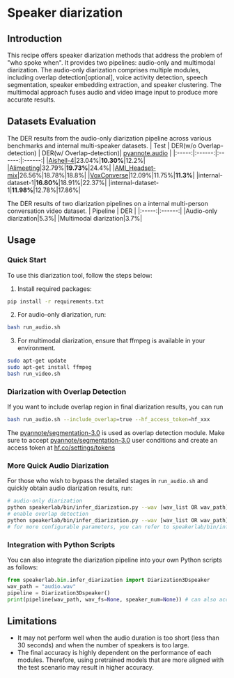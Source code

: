 # Speaker diarization

## Introduction
This recipe offers speaker diarization methods that address the problem of "who spoke when". It provides two pipelines: audio-only and multimodal diarization. The audio-only diarization comprises multiple modules, including overlap detection[optional], voice activity detection, speech segmentation, speaker embedding extraction, and speaker clustering. The multimodal approach fuses audio and video image input to produce more accurate results.

## Datasets Evaluation
The DER results from the audio-only diarization pipeline across various benchmarks and internal multi-speaker datasets.
| Test | DER(w/o Overlap-detection) | DER(w/ Overlap-detection)| [pyannote.audio](https://github.com/pyannote/pyannote-audio) |
|:-----:|:------:|:------:|:------:|
|[Aishell-4](https://arxiv.org/abs/2104.03603)|23.04%|**10.30%**|12.2%|
|[Alimeeting](https://www.openslr.org/119/)|32.79%|**19.73%**|24.4%|
|[AMI_Headset-mix](https://groups.inf.ed.ac.uk/ami/corpus/)|26.56%|18.78%|18.8%|
|[VoxConverse](https://github.com/joonson/voxconverse)|12.09%|11.75%|**11.3%**|
|internal-dataset-1|**16.80%**|18.91%|22.37%|
|internal-dataset-1|**11.98%**|12.78%|17.86%|

The DER results of two diarization pipelines on a internal multi-person conversation video dataset.
| Pipeline | DER |
|:-----:|:------:|
|Audio-only diarization|5.3%|
|Multimodal diarization|3.7%|

## Usage
### Quick Start
To use this diarization tool, follow the steps below:
1. Install required packages:
``` sh
pip install -r requirements.txt
```
2. For audio-only diarization, run:
``` sh
bash run_audio.sh
```
3. For multimodal diarization, ensure that ffmpeg is available in your environment.
``` sh
sudo apt-get update
sudo apt-get install ffmpeg
bash run_video.sh
```
### Diarization with Overlap Detection
If you want to include overlap region in final diarization results, you can run 
``` sh
bash run_audio.sh --include_overlap=true --hf_access_token=hf_xxx
```
The [pyannote/segmentation-3.0](https://huggingface.co/pyannote/segmentation-3.0) is used as overlap detection module. Make sure to accept [pyannote/segmentation-3.0](https://huggingface.co/pyannote/segmentation-3.0) user conditions and create an access token at [hf.co/settings/tokens](https://hf.co/settings/tokens)

### More Quick Audio Diarization
For those who wish to bypass the detailed stages in `run_audio.sh` and quickly obtain audio diarization results, run:
``` sh
# audio-only diarization
python speakerlab/bin/infer_diarization.py --wav [wav_list OR wav_path] --out_dir [out_dir]
# enable overlap detection
python speakerlab/bin/infer_diarization.py --wav [wav_list OR wav_path] --out_dir [out_dir] --include_overlap --hf_access_token [hf_access_token]
# for more configurable parameters, you can refer to speakerlab/bin/infer_diarization.py
```
### Integration with Python Scripts
You can also integrate the diarization pipeline into your own Python scripts as follows:
```python
from speakerlab.bin.infer_diarization import Diarization3Dspeaker
wav_path = "audio.wav"
pipeline = Diarization3Dspeaker()
print(pipeline(wav_path, wav_fs=None, speaker_num=None)) # can also accept WAV data as input
```

## Limitations
- It may not perform well when the audio duration is too short (less than 30 seconds) and when the number of speakers is too large.
- The final accuracy is highly dependent on the performance of each modules. Therefore, using pretrained models that are more aligned with the test scenario may result in higher accuracy.
